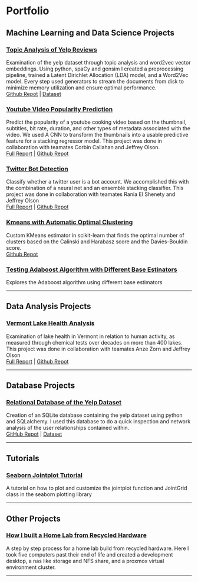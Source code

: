 # Portfolio

## Machine Learning and Data Science Projects

### [Topic Analysis of Yelp Reviews](/Topic_analysis_word2vec.md)

Examination of the yelp dataset through topic analysis and word2vec vector embeddings. Using python, spaCy and gensim I created a preprocessing pipeline, trained a Latent Dirichlet Allocation (LDA) model, and a Word2Vec model. Every step used generators to stream the documents from disk to minimize memory utilization and ensure optimal performance.<br>
[Github Repot](https://github.com/Alkoopman85/Word2Vec-and-Topic-Analysis-Yelp-Reviews) | [Dataset](https://www.yelp.com/dataset)


### [Youtube Video Popularity Prediction](/youtube_popularity.md)

Predict the popularity of a youtube cooking video based on the thumbnail, subtitles, bit rate, duration, and other types of metadata associated with the video. We used A CNN to transform the thumbnails into a usable predictive feature for a stacking regressor model. This project was done in collaboration with teamates Corbin Callahan and Jeffrey Olson.<br>
[Full Report](/pdfs/Predicting_YouTube_Cooking_Video_Popularity_Final_Report.pdf) | [Github Repot](https://github.com/corbinscahalan/SIADS699-capstone-project)


### [Twitter Bot Detection](/twitter_bot_detection.md)

Classify whether a twitter user is a bot account. We accomplished this with the combination of a neural net and an ensemble stacking classifier. This project was done in collaboration with teamates Rania El Shenety and Jeffrey Olson<br>
[Full Report](/pdfs/Twitter_Bot_Detection_SIADS_694_695_Team_Project_Report.pdf) | [Github Repot](https://github.com/MarlonShakespeare/Milestone-2)

### [Kmeans with Automatic Optimal Clustering](/kmeans_optimalk.md)

Custom KMeans estimator in scikit-learn that finds the optimal number of clusters based on the Calinski and Harabasz score and the Davies-Bouldin score.<br>
[Github Repot](https://github.com/Alkoopman85/optimal_k_kmeans)

### [Testing Adaboost Algorithm with Different Base Estinators](https://github.com/Alkoopman85/Adaboost-Comparison)

Explores the Adaboost algorithm using different base estimators

---

## Data Analysis Projects

### [Vermont Lake Health Analysis](/vermont_lake_health.md)

Examination of lake health in Vermont in relation to human activity, as measured through chemical tests over decades on more than 400 lakes. This project was done in collaboration with teamates Anze Zorn and Jeffrey Olson<br>
[Full Report](/pdfs/10-jeffols-azorin-alevink.pdf) | [Github Repot](https://github.com/zorinAnze/Vermont-Lake-Health)

---

## Database Projects

### [Relational Database of the Yelp Dataset](/yelp_database.md)

Creation of an SQLite database containing the yelp dataset using python and SQLalchemy. I used this database to do a quick inspection and network analysis of the user relationships contained within.<br>
[GitHub Repot](https://github.com/Alkoopman85/Yelp_sqlite_database) | [Dataset](https://www.yelp.com/dataset)

---

## Tutorials

### [Seaborn Jointplot Tutorial](https://github.com/Alkoopman85/Seaborn-jointplt-and-joint-grid-tutorial)

A tutorial on how to plot and customize the jointplot function and JointGrid class in the seaborn plotting library

---

## Other Projects

### [How I built a Home Lab from Recycled Hardware](/pdfs/homelab_buildbook.pdf)

A step by step process for a home lab build from recycled hardware. Here I took five computers past their end of life and created a development desktop, a nas like storage and NFS share, and a proxmox virtual environment cluster.

---